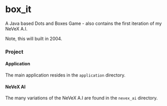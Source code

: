 # box_it
A Java based Dots and Boxes Game - also contains the first iteration of my NeVeX A.I.

Note, this will built in 2004.

### Project

#### Application

The main application resides in the `application` directory.

#### NeVeX AI

The many variations of the NeVeX A.I are found in the `nevex_ai` directory.

